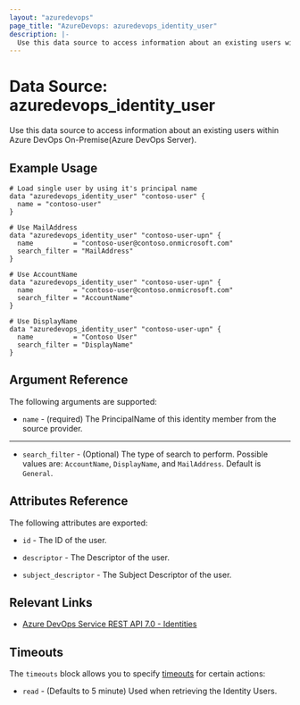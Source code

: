 ```yaml
---
layout: "azuredevops"
page_title: "AzureDevops: azuredevops_identity_user"
description: |-
  Use this data source to access information about an existing users within Azure DevOps.
---
```


# Data Source: azuredevops_identity_user

Use this data source to access information about an existing users within Azure DevOps On-Premise(Azure DevOps Server).

## Example Usage

```hcl
# Load single user by using it's principal name
data "azuredevops_identity_user" "contoso-user" {
  name = "contoso-user"
}

# Use MailAddress
data "azuredevops_identity_user" "contoso-user-upn" {
  name          = "contoso-user@contoso.onmicrosoft.com"
  search_filter = "MailAddress"
}

# Use AccountName
data "azuredevops_identity_user" "contoso-user-upn" {
  name          = "contoso-user@contoso.onmicrosoft.com"
  search_filter = "AccountName"
}

# Use DisplayName
data "azuredevops_identity_user" "contoso-user-upn" {
  name          = "Contoso User"
  search_filter = "DisplayName"
}

```

## Argument Reference

The following arguments are supported:

* `name` - (required) The PrincipalName of this identity member from the source provider.

---

* `search_filter` - (Optional) The type of search to perform. Possible values are: `AccountName`, `DisplayName`, and `MailAddress`. Default is `General`.

## Attributes Reference

The following attributes are exported:

* `id` - The ID of the user.

* `descriptor` - The Descriptor of the user.

* `subject_descriptor` - The Subject Descriptor of the user.

## Relevant Links

- [Azure DevOps Service REST API 7.0 - Identities](https://docs.microsoft.com/en-us/rest/api/azure/devops/ims/?view=azure-devops-rest-7.2)

## Timeouts

The `timeouts` block allows you to specify [timeouts](https://developer.hashicorp.com/terraform/language/resources/syntax#operation-timeouts) for certain actions:

* `read` - (Defaults to 5 minute) Used when retrieving the Identity Users.

